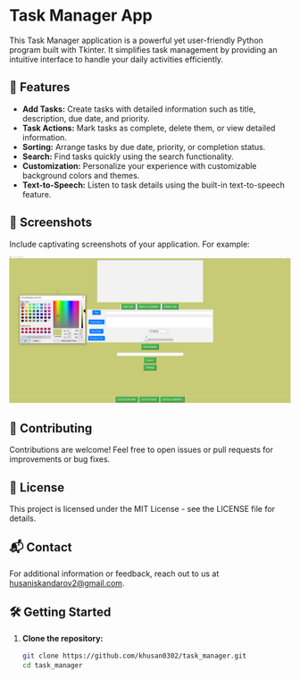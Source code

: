 # Task Manager App



This Task Manager application is a powerful yet user-friendly Python program built with Tkinter. It simplifies task management by providing an intuitive interface to handle your daily activities efficiently.

## 🚀 Features

- **Add Tasks:** Create tasks with detailed information such as title, description, due date, and priority.
- **Task Actions:** Mark tasks as complete, delete them, or view detailed information.
- **Sorting:** Arrange tasks by due date, priority, or completion status.
- **Search:** Find tasks quickly using the search functionality.
- **Customization:** Personalize your experience with customizable background colors and themes.
- **Text-to-Speech:** Listen to task details using the built-in text-to-speech feature.

## 🌈 Screenshots


Include captivating screenshots of your application. For example:

![Task Manager App Screenshot](/task_manager_screenshot.png)

## 🤝 Contributing
Contributions are welcome! Feel free to open issues or pull requests for improvements or bug fixes.

## 📝 License
This project is licensed under the MIT License - see the LICENSE file for details.

## 📬 Contact
For additional information or feedback, reach out to us at husaniskandarov2@gmail.com.

## 🛠️ Getting Started

1. **Clone the repository:**

   ```bash
   git clone https://github.com/khusan0302/task_manager.git
   cd task_manager
